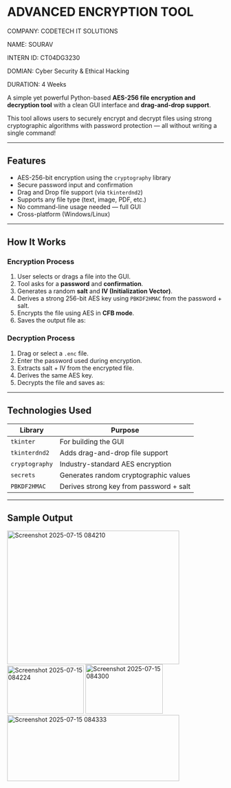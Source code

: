 # ADVANCED ENCRYPTION TOOL

COMPANY: CODETECH IT SOLUTIONS

NAME: SOURAV

INTERN ID: CT04DG3230

DOMIAN: Cyber Security & Ethical Hacking

DURATION: 4 Weeks

A simple yet powerful Python-based **AES-256 file encryption and decryption tool** with a clean GUI interface and **drag-and-drop support**.

This tool allows users to securely encrypt and decrypt files using strong cryptographic algorithms with password protection — all without writing a single command!

---

## Features

-  AES-256-bit encryption using the `cryptography` library
-  Secure password input and confirmation
-  Drag and Drop file support (via `tkinterdnd2`)
-  Supports any file type (text, image, PDF, etc.)
-  No command-line usage needed — full GUI
-  Cross-platform (Windows/Linux)

---

## How It Works

### **Encryption Process**
1. User selects or drags a file into the GUI.
2. Tool asks for a **password** and **confirmation**.
3. Generates a random **salt** and **IV (Initialization Vector)**.
4. Derives a strong 256-bit AES key using `PBKDF2HMAC` from the password + salt.
5. Encrypts the file using AES in **CFB mode**.
6. Saves the output file as:  


### **Decryption Process**
1. Drag or select a `.enc` file.
2. Enter the password used during encryption.
3. Extracts salt + IV from the encrypted file.
4. Derives the same AES key.
5. Decrypts the file and saves as:  

---

## Technologies Used

| Library | Purpose |
|--------|---------|
| `tkinter` | For building the GUI |
| `tkinterdnd2` | Adds drag-and-drop file support |
| `cryptography` | Industry-standard AES encryption |
| `secrets` | Generates random cryptographic values |
| `PBKDF2HMAC` | Derives strong key from password + salt |

---

## Sample Output

<img width="400" height="311" alt="Screenshot 2025-07-15 084210" src="https://github.com/user-attachments/assets/e3616312-4af9-4019-a448-7acabfb42e74" />


<img width="178" height="112" alt="Screenshot 2025-07-15 084224" src="https://github.com/user-attachments/assets/0b7ae66a-bac7-4b58-be61-33258066ddbb" />


<img width="180" height="115" alt="Screenshot 2025-07-15 084300" src="https://github.com/user-attachments/assets/26f7f49c-6942-4fcc-8cd4-ebfeb1d7a7de" />


<img width="400" height="154" alt="Screenshot 2025-07-15 084333" src="https://github.com/user-attachments/assets/ceabc6b5-cb67-4763-b939-ec6a37d4fd2f" />



